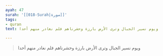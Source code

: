 ```yaml
---
ayah: 47
surah: '[[018-Surah|سورة]]'
tags:
- quran
text: ويوم نسير الجبال وترى الأرض بارزة وحشرناهم فلم نغادر منهم أحدا

---
```

> ويوم نسير الجبال وترى الأرض بارزة وحشرناهم فلم نغادر منهم أحدا
